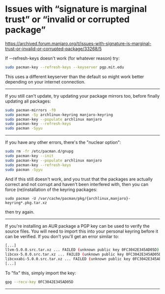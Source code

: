 # Issues with “signature is marginal trust” or “invalid or corrupted package” 

https://archived.forum.manjaro.org/t/issues-with-signature-is-marginal-trust-or-invalid-or-corrupted-package/33268/5

If --refresh-keys doesn't work (for whatever reason) try:

```sh
sudo pacman-key --refresh-keys --keyserver pgp.mit.edu
```
This uses a different keyserver than the default so might work better depending on your internet connection.

***************************************

If you still can't update, try updating your package mirrors too, before finally updating all packages:
```sh
sudo pacman-mirrors -f0
sudo pacman -Sy archlinux-keyring manjaro-keyring
sudo pacman-key --populate archlinux manjaro
sudo pacman-key --refresh-keys
sudo pacman -Syyu
```
***************************************

If you have any other errors, there's the "nuclear option":
```sh
sudo rm -fr /etc/pacman.d/gnupg
sudo pacman-key --init
sudo pacman-key --populate archlinux manjaro
sudo pacman-key --refresh-keys
sudo pacman -Syyu
```
And if this still doesn't work, and you trust that the packages are actually correct and not corrupt and haven't been interfered with, then you can force (re)installation of the keyring packages:

```
sudo pacman -U /var/cache/pacman/pkg/{archlinux,manjaro}-keyring*.pkg.tar.xz 
```

then try again.

***************************************

If you're installing an AUR package a PGP key can be used to verify the source files. You will need to import this into your personal keyring before it can be verified. If you don't you'll get an error similar to:

```sh
[...]
llvm-5.0.0.src.tar.xz ... FAILED (unknown public key 0FC3042E345AD05D)
libcxx-5.0.0.src.tar.xz ... FAILED (unknown public key 0FC3042E345AD05D)
libcxxabi-5.0.0.src.tar.xz ... FAILED (unknown public key 0FC3042E345AD05D)
[...]
```

To "fix" this, simply import the key:
```sh
gpg --recv-key 0FC3042E345AD05D
```
***************************************

